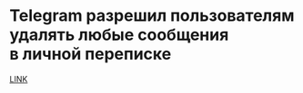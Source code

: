 # Telegram разрешил пользователям удалять любые сообщения в личной переписке 



[LINK](https://varlamov.ru/3365200.html)